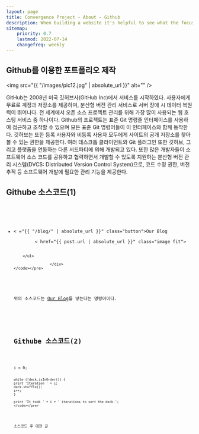 ```yaml
---
layout: page
title: Convergence Project - About - Github
description: When building a website it's helpful to see what the focus of your site is. This page is an example of how to show a website's focus.
sitemap:
    priority: 0.7
    lastmod: 2022-07-14
    changefreq: weekly
---
```

## Github를 이용한 포트폴리오 제작

<span class="image left"><img src="{{ "/images/pic12.jpg" | absolute_url }}" alt="" /></span>

GitHub는 2008년 미국 깃허브사(GitHub Inc)에서 서비스를 시작하였다. 사용자에게 무료로 계정과 저장소를 제공하며, 분산형 버전 관리 서비스로 서버 장애 시 데이터 복원력이 뛰어나다. 전 세계에서 오픈 소스 프로젝트 관리를 위해 가장 많이 사용되는 웹 호스팅 서비스 중 하나이다. Github의 프로젝트는 표준 Git 명령줄 인터페이스를 사용하여 접근하고 조작할 수 있으며 모든 표준 Git 명령어들이 이 인터페이스와 함께 동작한다. 깃허브는 또한 등록 사용자와 비등록 사용자 모두에게 사이트의 공개 저장소를 찾아볼 수 있는 권한을 제공한다. 여러 데스크톱 클라이언트와 Git 플러그인 또한 깃허브, 그리고 플랫폼을 연동하는 다른 서드파티에 의해 개발되고 있다. 또한 많은 개발자들이 소프트웨어 소스 코드를 공유하고 협력하면서 개발할 수 있도록 지원하는 분산형 버전 관리 시스템(DVCS: Distributed Version Control System)으로, 코드 수정 권한, 버전 추적 등 소프트웨어 개발에 필요한 관리 기능을 제공한다.


  <p>
	<!-- Preformatted Code -->
	<h2>Githube 소스코드(1)</h2>
	<pre><code>
        <ul class="actions">
        <li>< ="{{ "/blog/" | absolute_url }}" class="button">Our Blog</a></li>
        < href="{{ post.url | absolute_url }}" class="image fit"><img src="{{ post.image | absolute_url }}" alt="" /></a>

        </ul>

					</div>
	</code></pre>
  </p>
위의 소스코드는 <a href="{{ "/blog/" | absolute_url }}" class="button">Our Blog</a>를 넣는다는 명령어이다.


<p>
	<!-- Preformatted Code -->
	<h2>Githube 소스코드(2)</h2>
	<pre><code>i = 0;

	while (!deck.isInOrder()) {
	print 'Iteration ' + i;
	deck.shuffle();
	i++;
	}

	print 'It took ' + i + ' iterations to sort the deck.';
	</code></pre>
</p>
소스코드 후 대한 글
